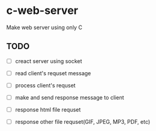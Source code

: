 # c-web-server
Make web server using only C

## TODO
- [ ] creact server using socket
- [ ] read client's requset message
- [ ] process client's requset
- [ ] make and send response message to client

- [ ] response html file requset
- [ ] response other file requset(GIF, JPEG, MP3, PDF, etc)
